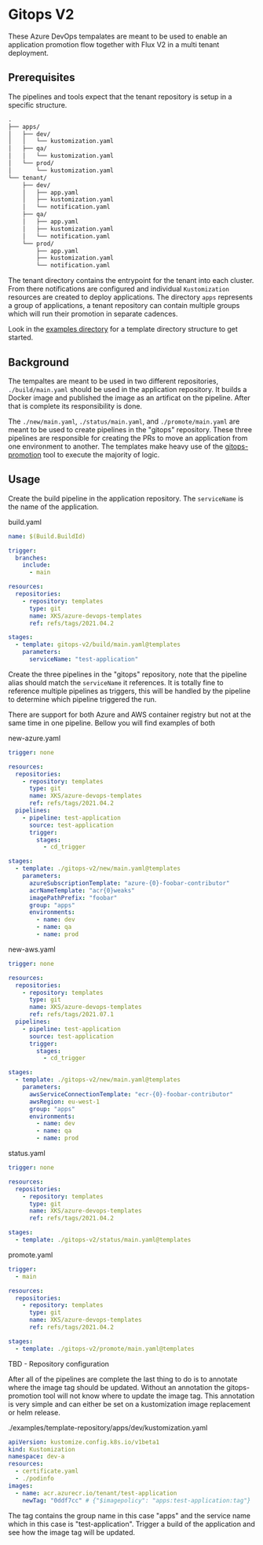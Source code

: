 # Gitops V2

These Azure DevOps tempalates are meant to be used to enable an application promotion flow together with Flux V2 in a multi tenant deployment.

## Prerequisites

The pipelines and tools expect that the tenant repository is setup in a specific structure.

```txt
.
├── apps/
│   ├── dev/
│   │   └── kustomization.yaml
│   ├── qa/
│   │   └── kustomization.yaml
│   └── prod/
│       └── kustomization.yaml
└── tenant/
    ├── dev/
    │   ├── app.yaml
    │   ├── kustomization.yaml
    │   └── notification.yaml
    ├── qa/
    │   ├── app.yaml
    │   ├── kustomization.yaml
    │   └── notification.yaml
    └── prod/
        ├── app.yaml
        ├── kustomization.yaml
        └── notification.yaml
```

The tenant directory contains the entrypoint for the tenant into each cluster. From there notifications are configured and
individual `Kustomization` resources are created to deploy applications. The directory `apps` represents a group of applications,
a tenant repository can contain multiple groups which will run their promotion in separate cadences.

Look in the [examples directory](https://github.com/XenitAB/azure-devops-templates/blob/main/gitops-v2/examples/template-repository) for a template directory structure to get started.

## Background

The tempaltes are meant to be used in two different repositories, `./build/main.yaml` should be used in the application
repository. It builds a Docker image and published the image as an artificat on the pipeline. After that is complete
its responsibility is done.

The `./new/main.yaml`, `./status/main.yaml`, and `./promote/main.yaml` are meant to be used to create pipelines in
the "gitops" repository. These three pipelines are responsible for creating the PRs to move an application from
one environment to another. The templates make heavy use of the [gitops-promotion](https://github.com/XenitAB/gitops-promotion)
tool to execute the majority of logic.

## Usage

Create the build pipeline in the application repository. The `serviceName` is the name of the application.

build.yaml

```yaml
name: $(Build.BuildId)

trigger:
  branches:
    include:
      - main

resources:
  repositories:
    - repository: templates
      type: git
      name: XKS/azure-devops-templates
      ref: refs/tags/2021.04.2

stages:
  - template: gitops-v2/build/main.yaml@templates
    parameters:
      serviceName: "test-application"
```

Create the three pipelines in the "gitops" repository, note that the pipeline alias should match the `serviceName` it references.
It is totally fine to reference multiple pipelines as triggers, this will be handled by the pipeline to determine which pipeline
triggered the run.

There are support for both Azure and AWS container registry but not at the same time in one pipeline.
Bellow you will find examples of both

new-azure.yaml

```yaml
trigger: none

resources:
  repositories:
    - repository: templates
      type: git
      name: XKS/azure-devops-templates
      ref: refs/tags/2021.04.2
  pipelines:
    - pipeline: test-application
      source: test-application
      trigger:
        stages:
          - cd_trigger

stages:
  - template: ./gitops-v2/new/main.yaml@templates
    parameters:
      azureSubscriptionTemplate: "azure-{0}-foobar-contributor"
      acrNameTemplate: "acr{0}weaks"
      imagePathPrefix: "foobar"
      group: "apps"
      environments:
        - name: dev
        - name: qa
        - name: prod
```

new-aws.yaml

```yaml
trigger: none

resources:
  repositories:
    - repository: templates
      type: git
      name: XKS/azure-devops-templates
      ref: refs/tags/2021.07.1
  pipelines:
    - pipeline: test-application
      source: test-application
      trigger:
        stages:
          - cd_trigger

stages:
  - template: ./gitops-v2/new/main.yaml@templates
    parameters:
      awsServiceConnectionTemplate: "ecr-{0}-foobar-contributor"
      awsRegion: eu-west-1
      group: "apps"
      environments:
        - name: dev
        - name: qa
        - name: prod
```

status.yaml

```yaml
trigger: none

resources:
  repositories:
    - repository: templates
      type: git
      name: XKS/azure-devops-templates
      ref: refs/tags/2021.04.2

stages:
  - template: ./gitops-v2/status/main.yaml@templates
```

promote.yaml

```yaml
trigger:
  - main

resources:
  repositories:
    - repository: templates
      type: git
      name: XKS/azure-devops-templates
      ref: refs/tags/2021.04.2

stages:
  - template: ./gitops-v2/promote/main.yaml@templates
```

TBD - Repository configuration

After all of the pipelines are complete the last thing to do is to annotate where the image tag should be updated.
Without an annotation the gitops-promotion tool will not know where to update the image tag. This annotation is very
simple and can either be set on a kustomization image replacement or helm release.

./examples/template-repository/apps/dev/kustomization.yaml

```yaml
apiVersion: kustomize.config.k8s.io/v1beta1
kind: Kustomization
namespace: dev-a
resources:
  - certificate.yaml
  - ./podinfo
images:
  - name: acr.azurecr.io/tenant/test-application
    newTag: "0ddf7cc" # {"$imagepolicy": "apps:test-application:tag"}
```

The tag contains the group name in this case "apps" and the service name which in this case is "test-application".
Trigger a build of the application and see how the image tag will be updated.
